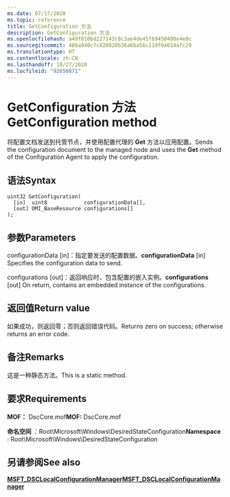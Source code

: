 ```yaml
---
ms.date: 07/17/2020
ms.topic: reference
title: GetConfiguration 方法
description: GetConfiguration 方法
ms.openlocfilehash: a49f810bd227142c8c3ae4de45f69450400e4e8c
ms.sourcegitcommit: 488a940c7c828820b36a6ba56c119f64614afc29
ms.translationtype: HT
ms.contentlocale: zh-CN
ms.lasthandoff: 10/27/2020
ms.locfileid: "92650871"
---
```

# <a name="getconfiguration-method"></a><span data-ttu-id="1b297-103">GetConfiguration 方法</span><span class="sxs-lookup"><span data-stu-id="1b297-103">GetConfiguration method</span></span>

<span data-ttu-id="1b297-104">将配置文档发送到托管节点，并使用配置代理的 **Get** 方法以应用配置。</span><span class="sxs-lookup"><span data-stu-id="1b297-104">Sends the configuration document to the managed node and uses the **Get** method of the Configuration Agent to apply the configuration.</span></span>

## <a name="syntax"></a><span data-ttu-id="1b297-105">语法</span><span class="sxs-lookup"><span data-stu-id="1b297-105">Syntax</span></span>

```mof
uint32 GetConfiguration(
  [in]  uint8            configurationData[],
  [out] OMI_BaseResource configurations[]
);
```

## <a name="parameters"></a><span data-ttu-id="1b297-106">参数</span><span class="sxs-lookup"><span data-stu-id="1b297-106">Parameters</span></span>

<span data-ttu-id="1b297-107">configurationData  \[in\]：指定要发送的配置数据。</span><span class="sxs-lookup"><span data-stu-id="1b297-107">**configurationData** \[in\] Specifies the configuration data to send.</span></span>

<span data-ttu-id="1b297-108">configurations  \[out\]：返回响应时，包含配置的嵌入实例。</span><span class="sxs-lookup"><span data-stu-id="1b297-108">**configurations** \[out\] On return, contains an embedded instance of the configurations.</span></span>

## <a name="return-value"></a><span data-ttu-id="1b297-109">返回值</span><span class="sxs-lookup"><span data-stu-id="1b297-109">Return value</span></span>

<span data-ttu-id="1b297-110">如果成功，则返回零；否则返回错误代码。</span><span class="sxs-lookup"><span data-stu-id="1b297-110">Returns zero on success; otherwise returns an error code.</span></span>

## <a name="remarks"></a><span data-ttu-id="1b297-111">备注</span><span class="sxs-lookup"><span data-stu-id="1b297-111">Remarks</span></span>

<span data-ttu-id="1b297-112">这是一种静态方法。</span><span class="sxs-lookup"><span data-stu-id="1b297-112">This is a static method.</span></span>

## <a name="requirements"></a><span data-ttu-id="1b297-113">要求</span><span class="sxs-lookup"><span data-stu-id="1b297-113">Requirements</span></span>

<span data-ttu-id="1b297-114">**MOF：** DscCore.mof</span><span class="sxs-lookup"><span data-stu-id="1b297-114">**MOF:** DscCore.mof</span></span>

<span data-ttu-id="1b297-115">**命名空间** ：Root\Microsoft\Windows\DesiredStateConfiguration</span><span class="sxs-lookup"><span data-stu-id="1b297-115">**Namespace** : Root\Microsoft\Windows\DesiredStateConfiguration</span></span>

## <a name="see-also"></a><span data-ttu-id="1b297-116">另请参阅</span><span class="sxs-lookup"><span data-stu-id="1b297-116">See also</span></span>

[<span data-ttu-id="1b297-117">**MSFT_DSCLocalConfigurationManager**</span><span class="sxs-lookup"><span data-stu-id="1b297-117">**MSFT_DSCLocalConfigurationManager**</span></span>](msft-dsclocalconfigurationmanager.md)
